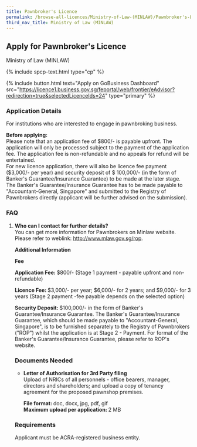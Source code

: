 ```yaml
---
title: Pawnbroker's Licence
permalink: /browse-all-licences/Ministry-of-Law-(MINLAW)/Pawnbroker's-Licence
third_nav_title: Ministry of Law (MINLAW)
---
```


## Apply for Pawnbroker's Licence

Ministry of Law (MINLAW)

{% include spcp-text.html type="cp" %}

{% include button.html text="Apply on GoBusiness Dashboard" src="https://licence1.business.gov.sg/feportal/web/frontier/eAdvisor?redirection=true&selectedLicenceIds=24" type="primary" %}

### Application Details

<p>For institutions who are interested to engage in pawnbroking business.</p>
 <p><Strong>Before applying:</Strong><br>
 Please note that an application fee of $800/- is payable upfront. The application will only be processed subject to the payment of the application fee. The application fee is non-refundable and no appeals for refund will be entertained.<br>
 For new licence application, there will also be licence fee payment ($3,000/- per year) and security deposit of $ 100,000/- (in the form of Banker's Guarantee/Insurance Guarantee) to be made at the later stage. The Banker's Guarantee/Insurance Guarantee has to be made payable to "Accountant-General, Singapore" and submitted to the Registry of Pawnbrokers directly (applicant will be further advised on the submission).</p>
 <p><H3>FAQ</H3>
 <ol>
 <li><Strong>Who can I contact for further details?</Strong><br>
 You can get more information for Pawnbrokers on Minlaw website.<br>
 Please refer to weblink: <a href="http://www.mlaw.gov.sg/rop" target="_blank" rel="noopener">http://www.mlaw.gov.sg/rop</a>.</li>

**Additional Information**

<p><strong>Fee</strong></p>
 <p><strong>Application Fee: </strong>$800/- (Stage 1 payment - payable upfront and non-refundable)</p>
 <p><strong>Licence Fee: </strong>$3,000/- per year; $6,000/- for 2 years; and $9,000/- for 3 years (Stage 2 payment -fee payable depends on the selected option)</p>
 <p><strong>Security Deposit: </strong>$100,000/- in the form of Banker's Guarantee/Insurance Guarantee. The Banker's Guarantee/Insurance Guarantee, which should be made payable to "Accountant-General, Singapore", is to be furnished separately to the Registry of Pawnbrokers ("ROP") whilst the application is at Stage 2 - Payment. For format of the Banker's Guarantee/Insurance Guarantee, please refer to ROP's website.</p>

### Documents Needed

<ul>
 <li><strong>Letter of Authorisation for 3rd Party filing</strong><br>
 Upload of NRICs of all personnels - office bearers, manager, directors and shareholders; and upload a copy of tenancy agreement for the proposed pawnshop premises.</li>
 <p><strong>File format: </strong>doc, docx, jpg, pdf, gif<br>
 <strong>Maximum upload per application: </strong>2 MB</p>
 </ul>

### Requirements

<p>Applicant must be ACRA-registered business entity.</p>

